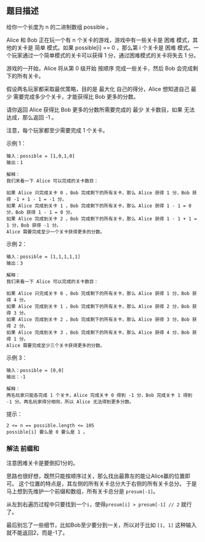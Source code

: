 ## 题目描述
给你一个长度为 n 的二进制数组 possible 。

Alice 和 Bob 正在玩一个有 n 个关卡的游戏，游戏中有一些关卡是 困难 模式，其他的关卡是 简单 模式。如果 possible[i] == 0 ，那么第 i 个关卡是 困难 模式。一个玩家通过一个简单模式的关卡可以获得 1 分，通过困难模式的关卡将失去 1 分。

游戏的一开始，Alice 将从第 0 级开始 按顺序 完成一些关卡，然后 Bob 会完成剩下的所有关卡。

假设两名玩家都采取最优策略，目的是 最大化 自己的得分，Alice 想知道自己 最少 需要完成多少个关卡，才能获得比 Bob 更多的分数。

请你返回 Alice 获得比 Bob 更多的分数所需要完成的 最少 关卡数目，如果 无法 达成，那么返回 -1 。

注意，每个玩家都至少需要完成 1 个关卡。

示例 1：
```
输入：possible = [1,0,1,0]
输出：1

解释：
我们来看一下 Alice 可以完成的关卡数目：

如果 Alice 只完成关卡 0 ，Bob 完成剩下的所有关卡，那么 Alice 获得 1 分，Bob 获得 -1 + 1 - 1 = -1 分。
如果 Alice 完成到关卡 1 ，Bob 完成剩下的所有关卡，那么 Alice 获得 1 - 1 = 0 分，Bob 获得 1 - 1 = 0 分。
如果 Alice 完成到关卡 2 ，Bob 完成剩下的所有关卡，那么 Alice 获得 1 - 1 + 1 = 1 分，Bob 获得 -1 分。
Alice 需要完成至少一个关卡获得更多的分数。
```

示例 2：
```
输入：possible = [1,1,1,1,1]
输出：3

解释：
我们来看一下 Alice 可以完成的关卡数目：

如果 Alice 只完成关卡 0 ，Bob 完成剩下的所有关卡，那么 Alice 获得 1 分，Bob 获得 4 分。
如果 Alice 完成到关卡 1 ，Bob 完成剩下的所有关卡，那么 Alice 获得 2 分，Bob 获得 3 分。
如果 Alice 完成到关卡 2 ，Bob 完成剩下的所有关卡，那么 Alice 获得 3 分，Bob 获得 2 分。
如果 Alice 完成到关卡 3 ，Bob 完成剩下的所有关卡，那么 Alice 获得 4 分，Bob 获得 1 分。
Alice 需要完成至少三个关卡获得更多的分数。
```

示例 3：
```
输入：possible = [0,0]
输出：-1

解释：
两名玩家只能各完成 1 个关卡，Alice 完成关卡 0 得到 -1 分，Bob 完成关卡 1 得到 -1 分。两名玩家得分相同，所以 Alice 无法得到更多分数。
```
 

提示：
```
2 <= n == possible.length <= 105
possible[i] 要么是 0 要么是 1 。
```

### 解法 前缀和
注意困难关卡是要倒扣1分的。

思路也很好想，既然只能按顺序过关，那么找出最靠左的能让Alice赢的位置即可。
这个位置的特点是，其左侧的所有关卡总分大于右侧的所有关卡总分。
于是马上想到先维护一个前缀和数组，所有关卡总分是 `presum[-1]`。

从左到右遍历过程中只要找到一个`i`，使得`presum[i] > presum[-1] // 2` 就行了。

最后别忘了一些细节，比如Bob至少要分到一关，所以对于比如 `[1, 1]` 这种输入就不能返回2，而是-1了。
